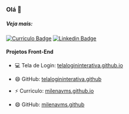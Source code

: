 ### Olá 👋

##### Veja mais:
[![Curriculo Badge](https://img.shields.io/badge/curriculo-milena-orange)](https://milenavms.github.io/curriculo/)
[![Linkedin Badge](https://img.shields.io/badge/-LinkedIn-blue?style=flat-square&logo=Linkedin&logoColor=white&link=https://www.linkedin.com/in/milena-vasconcelos-342445125/)](https://www.linkedin.com/in/milena-vasconcelos-342445125/)


#### Projetos Front-End
- :computer: Tela de Login:
[telalogininterativa.github.io](https://milenavms.github.io/telaLoginInterativa/)
- 😄 GitHub:
[telalogininterativa.github](https://github.com/milenavms/telaLoginInterativa)

- ⚡ Curriculo:
[milenavms.github.io](https://milenavms.github.io/curriculo/)
- 😄 GitHub:
[milenavms.github](https://github.com/milenavms/curriculo)






<!--
**milenavms/milenavms** is a ✨ _special_ ✨ repository because its `README.md` (this file) appears on your GitHub profile.

Here are some ideas to get you started:

- 🔭 I’m currently working on ...
- 🌱 I’m currently learning ...
- 👯 I’m looking to collaborate on ...
- 🤔 I’m looking for help with ...
- 💬 Ask me about ...
- 📫 How to reach me: ...
- 😄 Pronouns: ...
- ⚡ Fun fact: ...
-->
